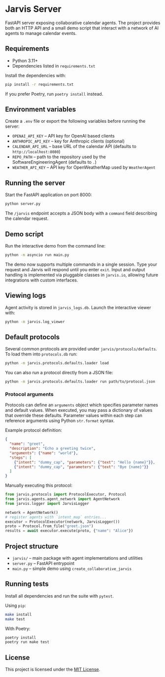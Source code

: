 # Jarvis Server

FastAPI server exposing collaborative calendar agents. The project provides both an HTTP API and a small demo script that interact with a network of AI agents to manage calendar events.

## Requirements
- Python 3.11+
- Dependencies listed in `requirements.txt`

Install the dependencies with:
```bash
pip install -r requirements.txt
```
If you prefer Poetry, run `poetry install` instead.

## Environment variables
Create a `.env` file or export the following variables before running the server:
- `OPENAI_API_KEY` – API key for OpenAI based clients
- `ANTHROPIC_API_KEY` – key for Anthropic clients (optional)
- `CALENDAR_API_URL` – base URL of the calendar API (defaults to `http://localhost:8080`)
- `REPO_PATH` – path to the repository used by the SoftwareEngineeringAgent (defaults to `.`)
- `WEATHER_API_KEY` – API key for OpenWeatherMap used by `WeatherAgent`

## Running the server
Start the FastAPI application on port 8000:
```bash
python server.py
```
The `/jarvis` endpoint accepts a JSON body with a `command` field describing the calendar request.

## Demo script
Run the interactive demo from the command line:
```bash
python -m asyncio run main.py
```
The demo now supports multiple commands in a single session. Type your request
and Jarvis will respond until you enter `exit`.
Input and output handling is implemented via pluggable classes in
`jarvis.io`, allowing future integrations with custom interfaces.

## Viewing logs
Agent activity is stored in `jarvis_logs.db`. Launch the interactive viewer with:
```bash
python -m jarvis.log_viewer
```

## Default protocols
Several common protocols are provided under `jarvis/protocols/defaults`.
To load them into `protocols.db` run:
```bash
python -m jarvis.protocols.defaults.loader load
```

You can also run a protocol directly from a JSON file:
```bash
python -m jarvis.protocols.defaults.loader run path/to/protocol.json
```

### Protocol arguments
Protocols can define an `arguments` object which specifies parameter names and default values.
When executed, you may pass a dictionary of values that override these defaults. Parameter values
within each step can reference arguments using Python `str.format` syntax.

Example protocol definition:

```json
{
  "name": "greet",
  "description": "Echo a greeting twice",
  "arguments": {"name": "world"},
  "steps": [
    {"intent": "dummy_cap", "parameters": {"text": "Hello {name}"}},
    {"intent": "dummy_cap", "parameters": {"text": "Bye {name}"}}
  ]
}
```

Manually executing this protocol:

```python
from jarvis.protocols import ProtocolExecutor, Protocol
from jarvis.agents.agent_network import AgentNetwork
from jarvis.logger import JarvisLogger

network = AgentNetwork()
# register agents with `intent_map` entries...
executor = ProtocolExecutor(network, JarvisLogger())
proto = Protocol.from_file("greet.json")
results = await executor.execute(proto, {"name": "Alice"})
```

## Project structure
- `jarvis/` – main package with agent implementations and utilities
- `server.py` – FastAPI entrypoint
- `main.py` – simple demo using `create_collaborative_jarvis`

## Running tests
Install all dependencies and run the suite with `pytest`.

Using `pip`:
```bash
make install
make test
```

With Poetry:
```bash
poetry install
poetry run make test
```

## License
This project is licensed under the [MIT License](LICENSE).

